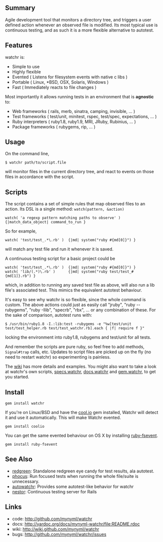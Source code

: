 Summary
-------

Agile development tool that monitors a directory tree, and triggers a user
defined action whenever an observed file is modified. Its most typical use is
continuous testing, and as such it is a more flexible alternative to autotest.

Features
--------

watchr is:

* Simple to use
* Highly flexible
* Evented               ( Listens for filesystem events with native c libs )
* Portable              ( Linux, \*BSD, OSX, Solaris, Windows )
* Fast                  ( Immediately reacts to file changes )

Most importantly it allows running tests in an environment that is **agnostic** to:

* Web frameworks        ( rails, merb, sinatra, camping, invisible, ... )
* Test frameworks       ( test/unit, minitest, rspec, test/spec, expectations, ... )
* Ruby interpreters     ( ruby1.8, ruby1.9, MRI, JRuby, Rubinius, ... )
* Package frameworks    ( rubygems, rip, ... )

Usage
-----

On the command line,

    $ watchr path/to/script.file

will monitor files in the current directory tree, and react to events on those
files in accordance with the script.

Scripts
-------

The script contains a set of simple rules that map observed files to an action.
Its DSL is a single method: `watch(pattern, &action)`

    watch( 'a regexp pattern matching paths to observe' )  {|match_data_object| command_to_run }

So for example,

    watch( 'test/test_.*\.rb' )  {|md| system("ruby #{md[0]}") }

will match any test file and run it whenever it is saved.

A continuous testing script for a basic project could be

    watch( 'test/test_.*\.rb' )  {|md| system("ruby #{md[0]}") }
    watch( 'lib/(.*)\.rb' )      {|md| system("ruby test/test_#{md[1]}.rb") }

which, in addition to running any saved test file as above, will also run a
lib file's associated test. This mimics the equivalent autotest behaviour.

It's easy to see why watchr is so flexible, since the whole command is custom.
The above actions could just as easily call "jruby", "ruby --rubygems", "ruby
-Ilib", "specrb", "rbx", ... or any combination of these. For the sake of
comparison, autotest runs with:

    $ /usr/bin/ruby1.8 -I.:lib:test -rubygems -e "%w[test/unit test/test_helper.rb test/test_watchr.rb].each { |f| require f }"

locking the environment into ruby1.8, rubygems and test/unit for all tests.

And remember the scripts are pure ruby, so feel free to add methods,
`Signal#trap` calls, etc. Updates to script files are picked up on the fly (no
need to restart watchr) so experimenting is painless.

The [wiki][5] has more details and examples.  You might also want to take a
look at watchr's own scripts, [specs.watchr][1], [docs.watchr][2] and
[gem.watchr][3], to get you started.

Install
-------

    gem install watchr

If you're on Linux/BSD and have the [cool.io][4] gem installed, Watchr will detect
it and use it automatically. This will make Watchr evented.

    gem install coolio

You can get the same evented behaviour on OS X by installing
[ruby-fsevent][10].

    gem install ruby-fsevent

See Also
--------

* [redgreen][6]:   Standalone redgreen eye candy for test results, ala autotest.
* [phocus][7]:     Run focused tests when running the whole file/suite is unnecessary.
* [autowatchr][8]: Provides some autotest-like behavior for watchr
* [nestor][9]:     Continuous testing server for Rails

Links
-----

* code:  <http://github.com/mynyml/watchr>
* docs:  <http://yardoc.org/docs/mynyml-watchr/file:README.rdoc>
* wiki:  <http://wiki.github.com/mynyml/watchr>
* bugs:  <http://github.com/mynyml/watchr/issues>




[1]:  http://github.com/mynyml/watchr/blob/master/specs.watchr
[2]:  http://github.com/mynyml/watchr/blob/master/docs.watchr
[3]:  http://github.com/mynyml/watchr/blob/master/gem.watchr
[4]:  https://github.com/tarcieri/cool.io
[5]:  http://wiki.github.com/mynyml/watchr
[6]:  http://github.com/mynyml/redgreen
[7]:  http://github.com/mynyml/phocus
[8]:  http://github.com/viking/autowatchr
[9]:  http://github.com/francois/nestor
[10]: http://github.com/sandro/ruby-fsevent

